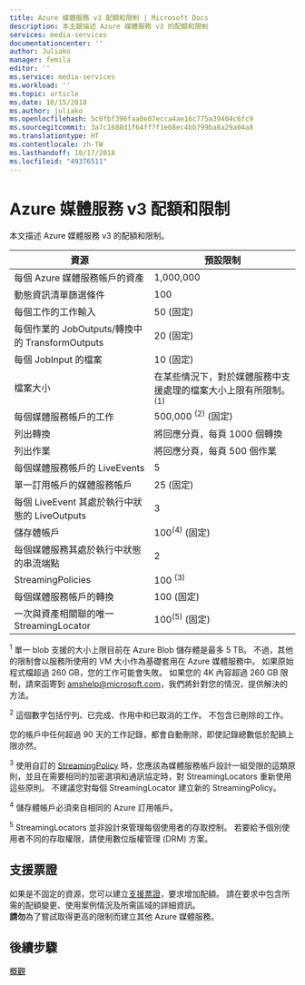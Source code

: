 ```yaml
---
title: Azure 媒體服務 v3 配額和限制 | Microsoft Docs
description: 本主題描述 Azure 媒體服務 v3 的配額和限制
services: media-services
documentationcenter: ''
author: Juliako
manager: femila
editor: ''
ms.service: media-services
ms.workload: ''
ms.topic: article
ms.date: 10/15/2018
ms.author: juliako
ms.openlocfilehash: 5c0fbf396faa0e07ecca4ae16c775a39404c6fc9
ms.sourcegitcommit: 3a7c1688d1f64ff7f1e68ec4bb799ba8a29a04a8
ms.translationtype: HT
ms.contentlocale: zh-TW
ms.lasthandoff: 10/17/2018
ms.locfileid: "49376511"
---
```

# <a name="quotas-and-limitations-in-azure-media-services-v3"></a>Azure 媒體服務 v3 配額和限制

本文描述 Azure 媒體服務 v3 的配額和限制。

| 資源 | 預設限制 | 
| --- | --- | 
| 每個 Azure 媒體服務帳戶的資產 | 1,000,000|
| 動態資訊清單篩選條件|100|
| 每個工作的工作輸入 | 50 (固定)|
| 每個作業的 JobOutputs/轉換中的 TransformOutputs | 20 (固定) |
| 每個 JobInput 的檔案|10 (固定)|
| 檔案大小| 在某些情況下，對於媒體服務中支援處理的檔案大小上限有所限制。 <sup>(1)</sup> |
| 每個媒體服務帳戶的工作 | 500,000 <sup>(2)</sup> (固定)|
| 列出轉換|將回應分頁，每頁 1000 個轉換|
| 列出作業|將回應分頁，每頁 500 個作業|
| 每個媒體服務帳戶的 LiveEvents |5|
| 單一訂用帳戶的媒體服務帳戶 | 25 (固定) |
| 每個 LiveEvent 其處於執行中狀態的 LiveOutputs |3|
| 儲存體帳戶 | 100<sup>(4)</sup> (固定) |
| 每個媒體服務其處於執行中狀態的串流端點|2|
| StreamingPolicies | 100 <sup>(3)</sup> |
| 每個媒體服務帳戶的轉換 | 100 (固定)|
| 一次與資產相關聯的唯一 StreamingLocator | 100<sup>(5)</sup> (固定) |

<sup>1</sup> 單一 blob 支援的大小上限目前在 Azure Blob 儲存體是最多 5 TB。 不過，其他的限制會以服務所使用的 VM 大小作為基礎套用在 Azure 媒體服務中。 如果原始程式檔超過 260 GB，您的工作可能會失敗。 如果您的 4K 內容超過 260 GB 限制，請來函寄到 amshelp@microsoft.com，我們將針對您的情況，提供解決的方法。

<sup>2</sup> 這個數字包括佇列、已完成、作用中和已取消的工作。 不包含已刪除的工作。 

您的帳戶中任何超過 90 天的工作記錄，都會自動刪除，即使記錄總數低於配額上限亦然。 

<sup>3</sup> 使用自訂的 [StreamingPolicy](https://docs.microsoft.com/rest/api/media/streamingpolicies) 時，您應該為媒體服務帳戶設計一組受限的這類原則，並且在需要相同的加密選項和通訊協定時，對 StreamingLocators 重新使用這些原則。 不建議您對每個 StreamingLocator 建立新的 StreamingPolicy。

<sup>4</sup> 儲存體帳戶必須來自相同的 Azure 訂用帳戶。

<sup>5</sup> StreamingLocators 並非設計來管理每個使用者的存取控制。 若要給予個別使用者不同的存取權限，請使用數位版權管理 (DRM) 方案。

## <a name="support-ticket"></a>支援票證

如果是不固定的資源，您可以建立[支援票證](https://portal.azure.com/#blade/Microsoft_Azure_Support/HelpAndSupportBlade/newsupportrequest)，要求增加配額。 請在要求中包含所需的配額變更、使用案例情況及所需區域的詳細資訊。 <br/>**請勿**為了嘗試取得更高的限制而建立其他 Azure 媒體服務。

## <a name="next-steps"></a>後續步驟

[概觀](media-services-overview.md)
